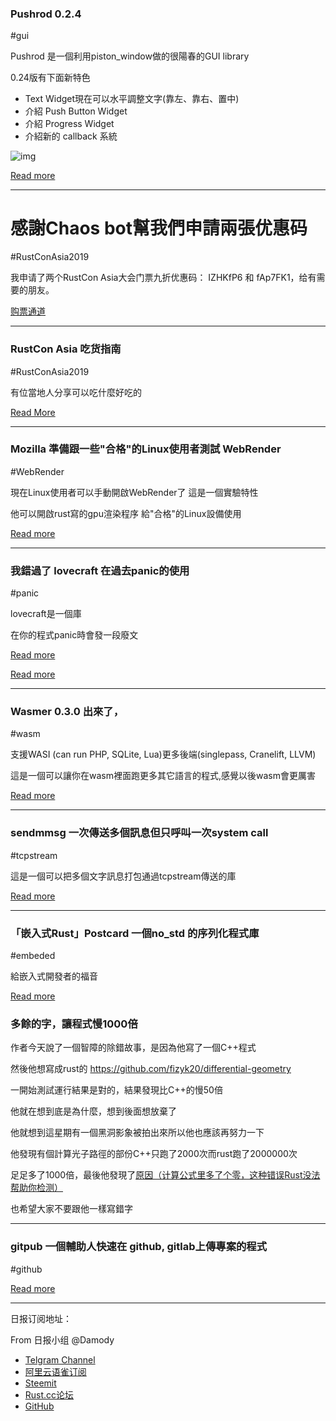 ### Pushrod 0.2.4

#gui

Pushrod 是一個利用piston_window做的很陽春的GUI library

0.24版有下面新特色

- Text Widget現在可以水平調整文字(靠左、靠右、置中)
- 介紹 Push Button Widget
- 介紹 Progress Widget
- 介紹新的 callback 系統

![img](https://i.imgur.com/WotthbR.png)

[Read more](https://www.reddit.com/r/rust/comments/bbvehy/pushrod_024_released/)

---

# 感謝Chaos bot幫我們申請兩張优惠码

#RustConAsia2019

我申请了两个RustCon Asia大会门票九折优惠码： IZHKfP6 和 fAp7FK1，给有需要的朋友。

[购票通道](http://www.huodongxing.com/event/6479456003900)

---

### RustCon Asia 吃货指南

#RustConAsia2019

有位當地人分享可以吃什麼好吃的

[Read More](https://talk.citahub.com/t/topic/477 )

---

### Mozilla 準備跟一些"合格"的Linux使用者測試 WebRender 

#WebRender

現在Linux使用者可以手動開啟WebRender了
這是一個實驗特性

他可以開啟rust寫的gpu渲染程序
給"合格"的Linux設備使用

[Read more](https://www.reddit.com/r/rust/comments/bcb3g0/mozilla_preparing_to_test_webrender_with/)

---

### 我錯過了 lovecraft 在過去panic的使用

#panic

lovecraft是一個庫

在你的程式panic時會發一段廢文

[Read more](https://www.reddit.com/r/rust/comments/bcdi4f/i_miss_the_lovecraft_quotes_on_panic_in_every/)

[Read more](https://github.com/Geal/lovecraft/blob/master/src/lib.rs)

---

### Wasmer 0.3.0 出來了，

#wasm

支援WASI (can run PHP, SQLite, Lua)更多後端(singlepass, Cranelift, LLVM)

這是一個可以讓你在wasm裡面跑更多其它語言的程式,感覺以後wasm會更厲害

[Read more](https://www.reddit.com/r/rust/comments/bch8oa/wasmer_030_released_wasi_support_can_run_php/)

---

### sendmmsg 一次傳送多個訊息但只呼叫一次system call

#tcpstream

這是一個可以把多個文字訊息打包通過tcpstream傳送的庫

[Read more](https://www.reddit.com/r/rust/comments/bcie2g/sendmmsg_transmit_multiple_messages_using_only/)

---

### 「嵌入式Rust」Postcard 一個no_std 的序列化程式庫

#embeded

給嵌入式開發者的福音

[Read more](https://github.com/jamesmunns/postcard)

### 多餘的字，讓程式慢1000倍

作者今天說了一個智障的除錯故事，是因為他寫了一個C++程式

然後他想寫成rust的  https://github.com/fizyk20/differential-geometry

一開始測試運行結果是對的，結果發現比C++的慢50倍

他就在想到底是為什麼，想到後面想放棄了

他就想到這星期有一個黑洞影象被拍出來所以他也應該再努力一下

他發現有個計算光子路徑的部份C++只跑了2000次而rust跑了2000000次

足足多了1000倍，最後他發現了[原因（计算公式里多了个零，这种错误Rust没法帮助你检测）](https://github.com/fizyk20/numeric-algs/commit/e9f4f16a56ba148c30b736051d8392e036eed747)

也希望大家不要跟他一樣寫錯字

---

### gitpub 一個輔助人快速在 github, gitlab上傳專案的程式

#github

[Read more](https://www.reddit.com/r/rust/comments/bclqcb/ive_been_writing_gitpub_v010_a_small_cli_app_to/)

---

日报订阅地址：

From 日报小组 @Damody

- [Telgram Channel](https://t.me/rust_daily_news )
- [阿里云语雀订阅](https://www.yuque.com/chaosbot/rustnews)
- [Steemit](https://steemit.com/@blackanger)
- [Rust.cc论坛](https://rust.cc)
- [GitHub](https://github.com/RustStudy/rust_daily_news)